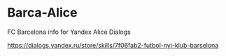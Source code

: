 # Barca-Alice
FC Barcelona info for Yandex Alice Dialogs

https://dialogs.yandex.ru/store/skills/7f06fab2-futbol-nyj-klub-barselona
